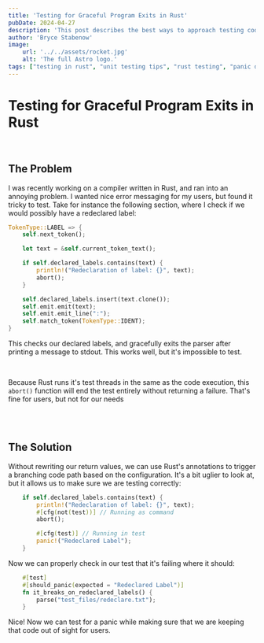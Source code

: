 ```yaml
---
title: 'Testing for Graceful Program Exits in Rust'
pubDate: 2024-04-27
description: 'This post describes the best ways to approach testing code paths in Rust where you would normally fail gracefully'
author: 'Bryce Stabenow'
image:
    url: '../../assets/rocket.jpg'
    alt: 'The full Astro logo.'
tags: ["testing in rust", "unit testing tips", "rust testing", "panic during testing rust"]
---
```

# Testing for Graceful Program Exits in Rust

<br/>

## The Problem

I was recently working on a compiler written in Rust, and ran into an annoying problem. I wanted nice error messaging for my users, but found it tricky to test. Take for instance the following section, where I check if we would possibly have a redeclared label:

```rust
TokenType::LABEL => {
    self.next_token();

    let text = &self.current_token_text();

    if self.declared_labels.contains(text) {
        println!("Redeclaration of label: {}", text);
        abort();
    }

    self.declared_labels.insert(text.clone());
    self.emit.emit(text);
    self.emit.emit_line(":");
    self.match_token(TokenType::IDENT);
}
```

This checks our declared labels, and gracefully exits the parser after printing a message to stdout. This works well, but it's impossible to test.

<br/>

Because Rust runs it's test threads in the same as the code execution, this `abort()` function will end the test entirely without returning a failure. That's fine for users, but not for our needs

<br/>

<br/>

## The Solution

Without rewriting our return values, we can use Rust's annotations to trigger a branching code path based on the configuration. It's a bit uglier to look at, but it allows us to make sure we are testing correctly:

```rust
    if self.declared_labels.contains(text) {
        println!("Redeclaration of label: {}", text);
        #[cfg(not(test))] // Running as command
        abort();

        #[cfg(test)] // Running in test
        panic!("Redeclared Label");
    }
```

Now we can properly check in our test that it's failing where it should:

```rust
    #[test]
    #[should_panic(expected = "Redeclared Label")]
    fn it_breaks_on_redeclared_labels() {
        parse("test_files/redeclare.txt");
    }
```

Nice! Now we can test for a panic while making sure that we are keeping that code out of sight for users.